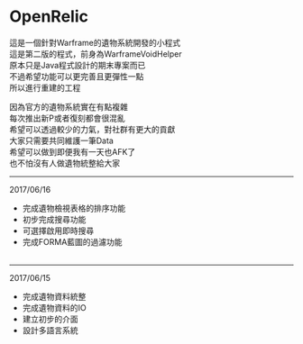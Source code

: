 # OpenRelic  
  
這是一個針對Warframe的遺物系統開發的小程式  
這是第二版的程式，前身為WarframeVoidHelper  
原本只是Java程式設計的期末專案而已  
不過希望功能可以更完善且更彈性一點  
所以進行重建的工程  
  
因為官方的遺物系統實在有點複雜  
每次推出新P或者復刻都會很混亂  
希望可以透過較少的力氣，對社群有更大的貢獻  
大家只需要共同維護一筆Data  
希望可以做到即便我有一天也AFK了  
也不怕沒有人做遺物統整給大家  
  
***
2017/06/16
+ 完成遺物檢視表格的排序功能
+ 初步完成搜尋功能
+ 可選擇啟用即時搜尋
+ 完成FORMA藍圖的過濾功能  
  
***
2017/06/15  
+ 完成遺物資料統整
+ 完成遺物資料的IO
+ 建立初步的介面
+ 設計多語言系統
